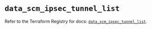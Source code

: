 # `data_scm_ipsec_tunnel_list`

Refer to the Terraform Registry for docs: [`data_scm_ipsec_tunnel_list`](https://registry.terraform.io/providers/paloaltonetworks/scm/1.0.2/docs/data-sources/ipsec_tunnel_list).
